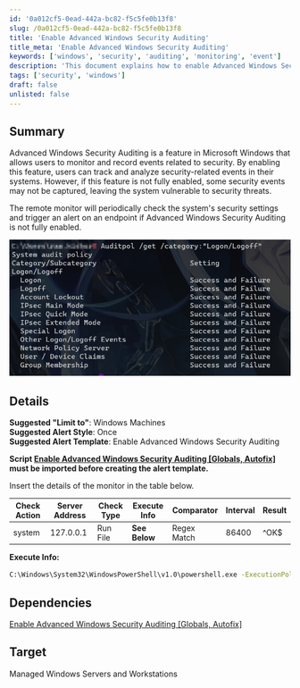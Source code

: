 ```yaml
---
id: '0a012cf5-0ead-442a-bc82-f5c5fe0b13f8'
slug: /0a012cf5-0ead-442a-bc82-f5c5fe0b13f8
title: 'Enable Advanced Windows Security Auditing'
title_meta: 'Enable Advanced Windows Security Auditing'
keywords: ['windows', 'security', 'auditing', 'monitoring', 'event']
description: 'This document explains how to enable Advanced Windows Security Auditing in Microsoft Windows to monitor and record security-related events. It details the setup of alerts and the necessary scripts to ensure comprehensive security monitoring on managed Windows servers and workstations.'
tags: ['security', 'windows']
draft: false
unlisted: false
---
```


## Summary

Advanced Windows Security Auditing is a feature in Microsoft Windows that allows users to monitor and record events related to security. By enabling this feature, users can track and analyze security-related events in their systems. However, if this feature is not fully enabled, some security events may not be captured, leaving the system vulnerable to security threats.

The remote monitor will periodically check the system's security settings and trigger an alert on an endpoint if Advanced Windows Security Auditing is not fully enabled.

![Fully enabled Advanced Windows Security Auditing](../../../static/img/Enable-Advanced-Windows-Security-Auditing/image_1.png)

## Details

**Suggested "Limit to"**: Windows Machines  
**Suggested Alert Style**: Once  
**Suggested Alert Template**: Enable Advanced Windows Security Auditing 

**Script [Enable Advanced Windows Security Auditing [Globals, Autofix]](/docs/3c74153d-7575-485c-bd6d-c5e002384cbd) must be imported before creating the alert template.**

Insert the details of the monitor in the table below.

| Check Action | Server Address | Check Type | Execute Info | Comparator | Interval | Result     |
|--------------|----------------|------------|---------------|------------|----------|------------|
| system       | 127.0.0.1      | Run File   | **See Below** | Regex Match | 86400 | ^OK$|^$ |

**Execute Info:** 
```cmd
C:\Windows\System32\WindowsPowerShell\v1.0\powershell.exe -ExecutionPolicy Bypass -Command "$ErroractionPreference= 'SilentlyContinue';$Auditing = (auditpol /get /category:'Logon/Logoff')[4..30];$psout = @(); foreach ($Audit in $Auditing) {if($Audit -NotMatch 'Success and Failure|^\s*$') { $psout += $Audit}}; return $psout"
```

## Dependencies

[Enable Advanced Windows Security Auditing [Globals, Autofix]](/docs/3c74153d-7575-485c-bd6d-c5e002384cbd)

## Target

Managed Windows Servers and Workstations
